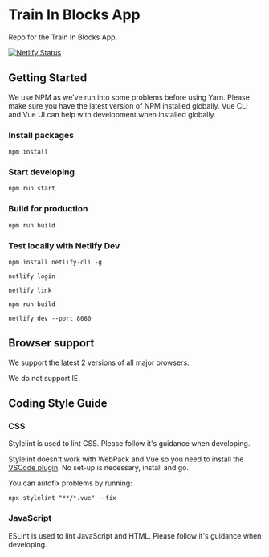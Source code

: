 # Train In Blocks App

Repo for the Train In Blocks App.

[![Netlify Status](https://api.netlify.com/api/v1/badges/15bb0c86-8028-4fac-88a2-87c773801c9a/deploy-status)](https://app.netlify.com/sites/train-in-blocks/deploys)

## Getting Started

We use NPM as we've run into some problems before using Yarn. Please make sure you have the latest version of NPM installed globally. Vue CLI and Vue UI can help with development when installed globally.

### Install packages

```
npm install
```

### Start developing

```
npm run start
```

### Build for production

```
npm run build
```

### Test locally with Netlify Dev

```
npm install netlify-cli -g

netlify login

netlify link

npm run build

netlify dev --port 8080
```

## Browser support

We support the latest 2 versions of all major browsers.

We do not support IE.

## Coding Style Guide

### CSS

Stylelint is used to lint CSS. Please follow it's guidance when developing.

Stylelint doesn't work with WebPack and Vue so you need to install the [VSCode plugin](https://marketplace.visualstudio.com/items?itemName=stylelint.vscode-stylelint). No set-up is necessary, install and go.

You can autofix problems by running:

```
npx stylelint "**/*.vue" --fix
```

### JavaScript

ESLint is used to lint JavaScript and HTML. Please follow it's guidance when developing.
